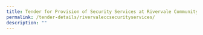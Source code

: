 ```yaml
---
title: Tender for Provision of Security Services at Rivervale Community Club
permalink: /tender-details/rivervaleccsecurityservices/
description: ""
---
```

